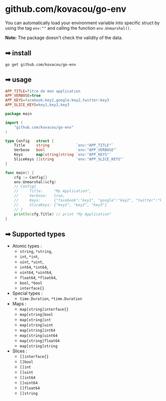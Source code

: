 # github.com/kovacou/go-env

You can automatically load your environment variable into specific struct by using the tag `env:""` and calling the function `env.Unmarshal()`.

**Note:** The package doesn't check the validity of the data.

## ➡ install

```
go get github.com/kovacou/go-env
```
## ➡ usage

```ini
APP_TITLE=Titre de mon application
APP_VERBOSE=true
APP_KEYS=facebook:key1,google:key2,twitter:key3
APP_SLICE_KEYS=key1,key2,key3
```  

```go
package main

import (
    "github.com/kovacou/go-env"
)

type Config   struct {
    Title     string            `env:"APP_TITLE"`
    Verbose   bool              `env:"APP_VERBOSE"`
    Keys      map[string]string `env:"APP_KEYS"`
    SliceKeys []string          `env:"APP_SLICE_KEYS"`
}

func main() {
    cfg := Config{}
    env.Unmarshal(&cfg)
    // Config{
    //     Title:     "My Application",
    //     Verbose:   true,
    //     Keys:      {"facebook":"key1", "google":"key2", "twitter":"key3"},
    //     SliceKeys: {"key1", "key2", "key3"}
    // }
    println(cfg.Title) // print "My Application"
}
```
## ➡ **Supported types**

- Atomic types :
    - `string`, `*string`, 
    - `int`, `*int`, 
    - `uint`, `*uint`,
    - `int64`, `*int64`, 
    - `uint64`, `*uint64`, 
    - `float64`, `*float64`, 
    - `bool`, `*bool`
    - `interface{}`
- Special types :
    - `time.Duration`, `*time.Duration`
- Maps :
    - `map[string]interface{}`
    - `map[string]bool`
    - `map[string]int`
    - `map[string]uint`
    - `map[string]int64`
    - `map[string]uint64`
    - `map[string]float64`
    - `map[string]string`
- Slices :
    - `[]interface{}`
    - `[]bool`
    - `[]int`
    - `[]uint`
    - `[]int64`
    - `[]uint64`
    - `[]float64`
    - `[]string`